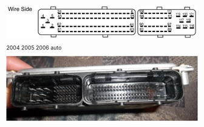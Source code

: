![Connector Face](Images/Connector_121_pinout.jpg)

2004 2005 2006 auto

![ECU](Images/Hyundai_ecu_2005.png)
